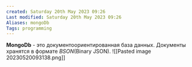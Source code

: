```yaml
---
created: Saturday 20th May 2023 09:26
Last modified: Saturday 20th May 2023 09:26
Aliases: mongoDb
Tags: programming
---
```


**MongoDb** - это документоориентированная база данных. Документы хранятся в формате *BSON*(Binary JSON). 
![[Pasted image 20230520093138.png]]



